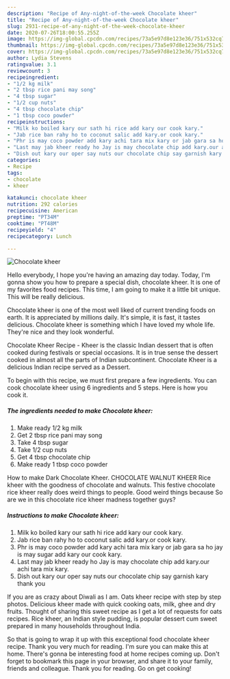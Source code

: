 ```yaml
---
description: "Recipe of Any-night-of-the-week Chocolate kheer"
title: "Recipe of Any-night-of-the-week Chocolate kheer"
slug: 2931-recipe-of-any-night-of-the-week-chocolate-kheer
date: 2020-07-26T18:00:55.255Z
image: https://img-global.cpcdn.com/recipes/73a5e97d8e123e36/751x532cq70/chocolate-kheer-recipe-main-photo.jpg
thumbnail: https://img-global.cpcdn.com/recipes/73a5e97d8e123e36/751x532cq70/chocolate-kheer-recipe-main-photo.jpg
cover: https://img-global.cpcdn.com/recipes/73a5e97d8e123e36/751x532cq70/chocolate-kheer-recipe-main-photo.jpg
author: Lydia Stevens
ratingvalue: 3.1
reviewcount: 3
recipeingredient:
- "1/2 kg milk"
- "2 tbsp rice pani may song"
- "4 tbsp sugar"
- "1/2 cup nuts"
- "4 tbsp chocolate chip"
- "1 tbsp coco powder"
recipeinstructions:
- "Milk ko boiled kary our sath hi rice add kary our cook kary."
- "Jab rice ban rahy ho to coconut salic add kary.or cook kary."
- "Phr is may coco powder add kary achi tara mix kary or jab gara sa ho jay is may sugar add kary our cook kary."
- "Last may jab kheer ready ho Jay is may chocolate chip add kary.our achi tara mix kary."
- "Dish out kary our oper say nuts our chocolate chip say garnish kary thank you"
categories:
- Recipe
tags:
- chocolate
- kheer

katakunci: chocolate kheer 
nutrition: 292 calories
recipecuisine: American
preptime: "PT34M"
cooktime: "PT48M"
recipeyield: "4"
recipecategory: Lunch

---
```



![Chocolate kheer](https://img-global.cpcdn.com/recipes/73a5e97d8e123e36/751x532cq70/chocolate-kheer-recipe-main-photo.jpg)

Hello everybody, I hope you're having an amazing day today. Today, I'm gonna show you how to prepare a special dish, chocolate kheer. It is one of my favorites food recipes. This time, I am going to make it a little bit unique. This will be really delicious.

Chocolate kheer is one of the most well liked of current trending foods on earth. It is appreciated by millions daily. It's simple, it is fast, it tastes delicious. Chocolate kheer is something which I have loved my whole life. They're nice and they look wonderful.

Chocolate Kheer Recipe - Kheer is the classic Indian dessert that is often cooked during festivals or special occasions. It is in true sense the dessert cooked in almost all the parts of Indian subcontinent. Chocolate Kheer is a delicious Indian recipe served as a Dessert.


To begin with this recipe, we must first prepare a few ingredients. You can cook chocolate kheer using 6 ingredients and 5 steps. Here is how you cook it.

<!--inarticleads1-->

##### The ingredients needed to make Chocolate kheer:

1. Make ready 1/2 kg milk
1. Get 2 tbsp rice pani may song
1. Take 4 tbsp sugar
1. Take 1/2 cup nuts
1. Get 4 tbsp chocolate chip
1. Make ready 1 tbsp coco powder


How to make Dark Chocolate Kheer. CHOCOLATE WALNUT KHEER Rice kheer with the goodness of chocolate and walnuts. This festive chocolate rice kheer really does weird things to people. Good weird things because So are we in this chocolate rice kheer madness together guys? 

<!--inarticleads2-->

##### Instructions to make Chocolate kheer:

1. Milk ko boiled kary our sath hi rice add kary our cook kary.
1. Jab rice ban rahy ho to coconut salic add kary.or cook kary.
1. Phr is may coco powder add kary achi tara mix kary or jab gara sa ho jay is may sugar add kary our cook kary.
1. Last may jab kheer ready ho Jay is may chocolate chip add kary.our achi tara mix kary.
1. Dish out kary our oper say nuts our chocolate chip say garnish kary thank you


If you are as crazy about Diwali as I am. Oats kheer recipe with step by step photos. Delicious kheer made with quick cooking oats, milk, ghee and dry fruits. Thought of sharing this sweet recipe as I get a lot of requests for oats recipes. Rice kheer, an Indian style pudding, is popular dessert cum sweet prepared in many households throughout India. 

So that is going to wrap it up with this exceptional food chocolate kheer recipe. Thank you very much for reading. I'm sure you can make this at home. There's gonna be interesting food at home recipes coming up. Don't forget to bookmark this page in your browser, and share it to your family, friends and colleague. Thank you for reading. Go on get cooking!

